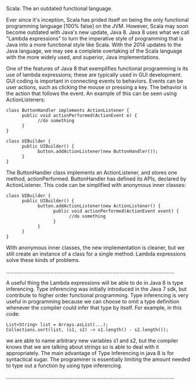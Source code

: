 Scala: The an outdated functional language.

Ever since it's inception, Scala has prided itself on being the only functional programming language [100% false] on the JVM.
However, Scala may soon become outdated with Java's new update, Java 8.
Java 8 uses what we call "Lambda expressions" to turn the imperative style of programming that is Java into a more functional style like Scala.
With the 2014 updates to the Java language, we may see a complete overtaking of the Scala language with the more widely used, and superior, Java implementations.

One of the features of Java 8 that exemplifies functional programming is its use of lambda expressions; these are typically used in GUI development.
GUI coding is important in connecting events to behaviors.
Events can be user actions, such as clicking the mouse or pressing a key.
The behavior is the action that follows the event.
An example of this can be seen using ActionListeners:

    class ButtonHandler implements ActionListener {
          public void actionPerformed(ActionEvent e) {
                //do something
          }
    }

    class UIBuilder {
          public UIBuilder() {
                button.addActionListener(new ButtonHandler());
          }
    }

The ButtonHandler class implements an ActionListener, and stores one method, actionPerformed.
ButtonHandler has defined its APIs, declared by ActionListener. 
This code can be simplified with anonymous inner classes:

    class UIBuilder {
          public UIBuilder() {
                button.addActionListener(new ActionListener() {
                      public void actionPerformed(ActionEvent event) {
                            //do something
                      }
                }
          }
    }

With anonymous inner classes, the new implementation is cleaner, but we still create an instance of a class for a single method.
Lambda expressions solve these kinds of problems. 

..................................................................................................................

A useful thing the Lambda expressions will be able to do in Java 8 is type inferencing. 
Type inferencing was initially introduced in the Java 7 sdk, but contribute to higher order functional programming. 
Type inferencing is very useful in programming because we can choose to omit a type definition whenever the compiler could infer that type by itself. 
For example, in this code:

    List<String> list = Arrays.asList(...);
    Collections.sort(list, (s1, s2) -> s1.length() - s2.length());
     
we are able to name arbitrary new variables s1 and s2, but the compiler knows that we are talking about strings so is able to deal with it appropriately. 
The main advantage of Type Inferencing in java 8 is for syntactical sugar. The programmer is essentially limiting the amount needed to type out a function by using type inferencing.

..................................................................................................................
